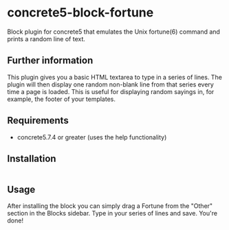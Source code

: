 # concrete5-block-fortune
Block plugin for concrete5 that emulates the Unix fortune(6) command and prints a random line of text.

## Further information
This plugin gives you a basic HTML textarea to type in a series of lines. The plugin will then display one random non-blank line from that series every time a page is loaded. This is useful for displaying random sayings in, for example, the footer of your templates.

## Requirements

* concrete5.7.4 or greater (uses the help functionality)

## Installation
```git clone git@github.com:manminusone/concrete5-block-fortune.git /concrete-5-install-dir/application/blocks/fortune
```

## Usage
After installing the block you can simply drag a Fortune from the "Other" section in the Blocks sidebar. Type in your series of lines and save. You're done!


